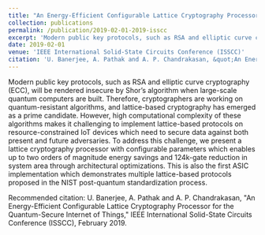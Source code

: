 ```yaml
---
title: "An Energy-Efficient Configurable Lattice Cryptography Processor for the Quantum-Secure Internet of Things"
collection: publications
permalink: /publication/2019-02-01-2019-isscc
excerpt: 'Modern public key protocols, such as RSA and elliptic curve cryptography (ECC), will be rendered insecure by Shor’s algorithm when large-scale quantum computers are built. Therefore, cryptographers are working on quantum-resistant algorithms, and lattice-based cryptography has emerged as a prime candidate. However, high computational complexity of these algorithms makes it challenging to implement lattice-based protocols on resource-constrained IoT devices which need to secure data against both present and future adversaries. To address this challenge, we present a lattice cryptography processor with configurable parameters which enables up to two orders of magnitude energy savings and 124k-gate reduction in system area through architectural optimizations. This is also the first ASIC implementation which demonstrates multiple lattice-based protocols proposed in the NIST post-quantum standardization process.'
date: 2019-02-01
venue: 'IEEE International Solid-State Circuits Conference (ISSCC)'
citation: 'U. Banerjee, A. Pathak and A. P. Chandrakasan, &quot;An Energy-Efficient Configurable Lattice Cryptography Processor for the Quantum-Secure Internet of Things,&quot; IEEE International Solid-State Circuits Conference (ISSCC), February 2019.'
---
```

Modern public key protocols, such as RSA and elliptic curve cryptography (ECC), will be rendered insecure by Shor’s algorithm when large-scale quantum computers are built. Therefore, cryptographers are working on quantum-resistant algorithms, and lattice-based cryptography has emerged as a prime candidate. However, high computational complexity of these algorithms makes it challenging to implement lattice-based protocols on resource-constrained IoT devices which need to secure data against both present and future adversaries. To address this challenge, we present a lattice cryptography processor with configurable parameters which enables up to two orders of magnitude energy savings and 124k-gate reduction in system area through architectural optimizations. This is also the first ASIC implementation which demonstrates multiple lattice-based protocols proposed in the NIST post-quantum standardization process.

Recommended citation: U. Banerjee, A. Pathak and A. P. Chandrakasan, "An Energy-Efficient Configurable Lattice Cryptography Processor for the Quantum-Secure Internet of Things," IEEE International Solid-State Circuits Conference (ISSCC), February 2019.